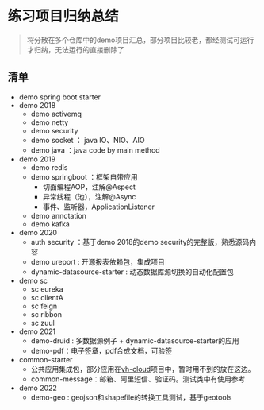 # 练习项目归纳总结

> 将分散在多个仓库中的demo项目汇总，部分项目比较老，都经测试可运行才归纳，无法运行的直接删除了

## 清单
- demo spring boot starter
- demo 2018
    - demo activemq
    - demo netty
    - demo security
    - demo socket ： java IO、NIO、AIO
    - demo java ：java code by main method
- demo 2019
    - demo redis
    - demo springboot ：框架自带应用
       - 切面编程AOP，注解@Aspect
       - 异常线程（池），注解@Async
       - 事件、监听器，ApplicationListener
    - demo annotation
    - demo kafka
- demo 2020
    - auth security ：基于demo 2018的demo security的完整版，熟悉源码内容
    - demo ureport : 开源报表依赖包，集成项目
    - dynamic-datasource-starter :  动态数据库源切换的自动化配置包
- demo sc
    - sc eureka
    - sc clientA
    - sc feign
    - sc ribbon
    - sc zuul 
- demo 2021
    - demo-druid : 多数据源例子 + dynamic-datasource-starter的应用
    - demo-pdf：电子签章，pdf合成文档，可验签
- common-starter
    - 公共应用集成包，部分应用在[yh-cloud](https://github.com/huhuhan/yh-cloud)项目中，暂时用不到的放在这边。
    - common-message：邮箱、阿里短信、验证码。测试类中有使用参考
- demo 2022
    - demo-geo : geojson和shapefile的转换工具测试，基于geotools